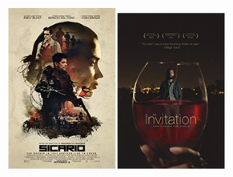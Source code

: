  [![Sicario](../images/Sicario_2015.jpg)](http://www.imdb.com/title/tt3397884)
 [![The Invitation](../images/The_Invitation_2015.jpg)](http://www.imdb.com/title/tt2400463)
